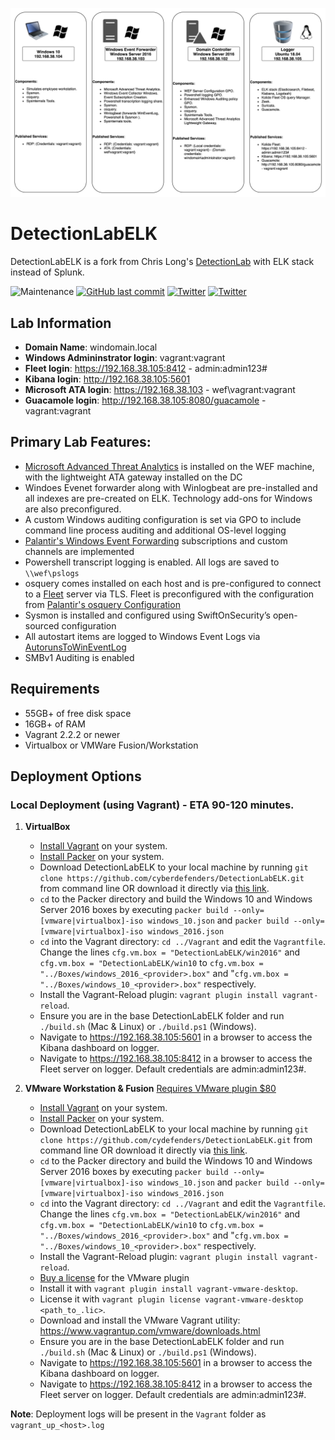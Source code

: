 ![DetectionLab](./img/DetectionLabELK.png)
# DetectionLabELK
DetectionLabELK is a fork from Chris Long's [DetectionLab](https://github.com/clong/DetectionLab) with ELK stack instead of Splunk.


![Maintenance](https://img.shields.io/maintenance/yes/2020.svg?style=flat-square)
[![GitHub last commit](https://img.shields.io/github/last-commit/cyberdefenders/DetectionLabELK.svg?style=flat-square)](https://github.com/cyberdefenders/DetectionLabELK/commit/master)
[![Twitter](https://img.shields.io/twitter/follow/DetectionLab.svg?style=social)](https://twitter.com/DetectionLab)
[![Twitter](https://img.shields.io/twitter/follow/CyberDefenders?style=social)](https://twitter.com/CyberDefenders)


## Lab Information

* **Domain Name**: windomain.local
* **Windows Admininstrator login**: vagrant:vagrant
* **Fleet login**: https://192.168.38.105:8412 - admin:admin123#
* **Kibana login**: http://192.168.38.105:5601
* **Microsoft ATA login**: https://192.168.38.103 - wef\vagrant:vagrant
* **Guacamole login**: http://192.168.38.105:8080/guacamole - vagrant:vagrant


## Primary Lab Features:
* [Microsoft Advanced Threat Analytics](https://www.microsoft.com/en-us/cloud-platform/advanced-threat-analytics) is installed on the WEF machine, with the lightweight ATA gateway installed on the DC
* Windoes Evenet forwarder along with Winlogbeat are pre-installed and all indexes are pre-created on ELK. Technology add-ons for Windows are also preconfigured.
* A custom Windows auditing configuration is set via GPO to include command line process auditing and additional OS-level logging
* [Palantir's Windows Event Forwarding](http://github.com/palantir/windows-event-forwarding)  subscriptions and custom channels are implemented
* Powershell transcript logging is enabled. All logs are saved to `\\wef\pslogs`
* osquery comes installed on each host and is pre-configured to connect to a [Fleet](https://kolide.co/fleet) server via TLS. Fleet is preconfigured with the configuration from [Palantir's osquery Configuration](https://github.com/palantir/osquery-configuration)
* Sysmon is installed and configured using SwiftOnSecurity’s open-sourced configuration
* All autostart items are logged to Windows Event Logs via [AutorunsToWinEventLog](https://github.com/palantir/windows-event-forwarding/tree/master/AutorunsToWinEventLog)
* SMBv1 Auditing is enabled


## Requirements
* 55GB+ of free disk space
* 16GB+ of RAM
* Vagrant 2.2.2 or newer
* Virtualbox or VMWare Fusion/Workstation



## Deployment Options
### Local Deployment (using Vagrant) - ETA 90-120 minutes.
1.  **VirtualBox**
    * [Install Vagrant](https://www.vagrantup.com/downloads.html) on your system.
	 * [Install Packer](https://packer.io/downloads.html) on your system.
    * Download DetectionLabELK to your local machine by running `git clone https://github.com/cyberdefenders/DetectionLabELK.git` from command line OR download it directly via [this link](https://github.com/cyberdefenders/DetectionLabELK/archive/master.zip).
    * `cd` to the Packer directory and build the Windows 10 and Windows Server 2016 boxes by executing `packer build --only=[vmware|virtualbox]-iso windows_10.json` and `packer build --only=[vmware|virtualbox]-iso windows_2016.json`
    * `cd` into the Vagrant directory: `cd ../Vagrant` and edit the `Vagrantfile`. Change the lines `cfg.vm.box = "DetectionLabELK/win2016"` and `cfg.vm.box = "DetectionLabELK/win10` to `cfg.vm.box = "../Boxes/windows_2016_<provider>.box"` and "`cfg.vm.box = "../Boxes/windows_10_<provider>.box"` respectively.
    * Install the Vagrant-Reload plugin: `vagrant plugin install vagrant-reload`.
    * Ensure you are in the base DetectionLabELK folder and run `./build.sh` (Mac & Linux) or `./build.ps1` (Windows).
    * Navigate to https://192.168.38.105:5601 in a browser to access the Kibana dashboard on logger.
    * Navigate to https://192.168.38.105:8412 in a browser to access the Fleet server on logger. Default credentials are admin:admin123#.

2.  **VMware Workstation & Fusion** [Requires VMware plugin $80](https://www.vagrantup.com/vmware/#buy-now)
    * [Install Vagrant](https://www.vagrantup.com/downloads.html) on your system.
	 * [Install Packer](https://packer.io/downloads.html) on your system.
    * Download DetectionLabELK to your local machine by running `git clone https://github.com/cydefenders/DetectionLabELK.git` from command line OR download it directly via [this link](https://github.com/cyberdefenders/DetectionLabELK/archive/master.zip).
    * `cd` to the Packer directory and build the Windows 10 and Windows Server 2016 boxes by executing `packer build --only=[vmware|virtualbox]-iso windows_10.json` and `packer build --only=[vmware|virtualbox]-iso windows_2016.json`
    * `cd` into the Vagrant directory: `cd ../Vagrant` and edit the `Vagrantfile`. Change the lines `cfg.vm.box = "DetectionLabELK/win2016"` and `cfg.vm.box = "DetectionLabELK/win10` to `cfg.vm.box = "../Boxes/windows_2016_<provider>.box"` and "`cfg.vm.box = "../Boxes/windows_10_<provider>.box"` respectively.
    * Install the Vagrant-Reload plugin: `vagrant plugin install vagrant-reload`.
    * [Buy a license](https://www.vagrantup.com/vmware/index.html#buy-now) for the VMware plugin
    * Install it with `vagrant plugin install vagrant-vmware-desktop`.
    * License it with `vagrant plugin license vagrant-vmware-desktop <path_to_.lic>`.
    * Download and install the VMware Vagrant utility: https://www.vagrantup.com/vmware/downloads.html
    * Ensure you are in the base DetectionLabELK folder and run `./build.sh` (Mac & Linux) or `./build.ps1` (Windows).
    * Navigate to https://192.168.38.105:5601 in a browser to access the Kibana dashboard on logger.
    * Navigate to https://192.168.38.105:8412 in a browser to access the Fleet server on logger. Default credentials are admin:admin123#.

**Note**: Deployment logs will be present in the `Vagrant` folder as `vagrant_up_<host>.log`
